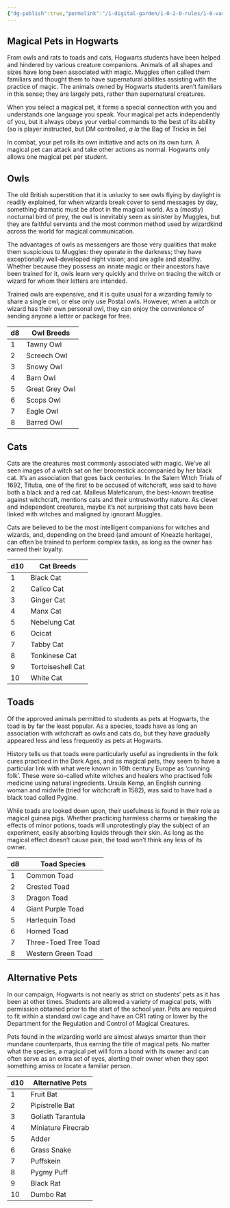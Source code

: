 ```yaml
---
{"dg-publish":true,"permalink":"/1-digital-garden/1-0-2-0-rules/1-0-variant-rules/1-8-magical-pets/"}
---
```


## Magical Pets in Hogwarts

From owls and rats to toads and cats, Hogwarts students have been helped and hindered by various creature companions. Animals of all shapes and sizes have long been associated with magic. Muggles often called them familiars and thought them to have supernatural abilities assisting with the practice of magic. The animals owned by Hogwarts students aren’t familiars in this sense; they are largely pets, rather than supernatural creatures.

When you select a magical pet, it forms a special connection with you and understands one language you speak. Your magical pet acts independently of you, but it always obeys your verbal commands to the best of its ability (so is player instructed, but DM controlled, *a la* the Bag of Tricks in 5e)

In combat, your pet rolls its own initiative and acts on its own turn. A magical pet can attack and take other actions as normal. Hogwarts only allows one magical pet per student.

## Owls

The old British superstition that it is unlucky to see owls flying by daylight is readily explained, for when wizards break cover to send messages by day, something dramatic must be afoot in the magical world. As a (mostly) nocturnal bird of prey, the owl is inevitably seen as sinister by Muggles, but they are faithful servants and the most common method used by wizardkind across the world for magical communication.

The advantages of owls as messengers are those very qualities that make them suspicious to Muggles: they operate in the darkness; they have exceptionally well-developed night vision; and are agile and stealthy. Whether because they possess an innate magic or their ancestors have been trained for it, owls learn very quickly and thrive on tracing the witch or wizard for whom their letters are intended.

Trained owls are expensive, and it is quite usual for a wizarding family to share a single owl, or else only use Postal owls. However, when a witch or wizard has their own personal owl, they can enjoy the convenience of sending anyone a letter or package for free.

| d8 | Owl Breeds |
|---|---|
| 1 | Tawny Owl |
| 2 | Screech Owl |
| 3 | Snowy Owl |
| 4 | Barn Owl |
| 5 | Great Grey Owl |
| 6 | Scops Owl |
| 7 | Eagle Owl |
| 8 | Barred Owl |
## Cats

Cats are the creatures most commonly associated with magic. We’ve all seen images of a witch sat on her broomstick accompanied by her black cat. It’s an association that goes back centuries. In the Salem Witch Trials of 1692, Tituba, one of the first to be accused of witchcraft, was said to have both a black and a red cat. Malleus Maleficarum, the best-known treatise against witchcraft, mentions cats and their untrustworthy nature. As clever and independent creatures, maybe it’s not surprising that cats have been linked with witches and maligned by ignorant Muggles.

Cats are believed to be the most intelligent companions for witches and wizards, and, depending on the breed (and amount of Kneazle heritage), can often be trained to perform complex tasks, as long as the owner has earned their loyalty.

| d10 | Cat Breeds |
|---|---|
| 1 | Black Cat |
| 2 | Calico Cat |
| 3 | Ginger Cat |
| 4 | Manx Cat |
| 5 | Nebelung Cat |
| 6 | Ocicat |
| 7 | Tabby Cat |
| 8 | Tonkinese Cat |
| 9 | Tortoiseshell Cat |
| 10 | White Cat |
## Toads

Of the approved animals permitted to students as pets at Hogwarts, the toad is by far the least popular. As a species, toads have as long an association with witchcraft as owls and cats do, but they have gradually appeared less and less frequently as pets at Hogwarts.

History tells us that toads were particularly useful as ingredients in the folk cures practiced in the Dark Ages, and as magical pets, they seem to have a particular link with what were known in 16th century Europe as ‘cunning folk’. These were so-called white witches and healers who practised folk medicine using natural ingredients. Ursula Kemp, an English cunning woman and midwife (tried for witchcraft in 1582), was said to have had a black toad called Pygine.

While toads are looked down upon, their usefulness is found in their role as magical guinea pigs. Whether practicing harmless charms or tweaking the effects of minor potions, toads will unprotestingly play the subject of an experiment, easily absorbing liquids through their skin. As long as the magical effect doesn’t cause pain, the toad won’t think any less of its owner.

| d8 | Toad Species |
|---|---|
| 1 | Common Toad |
| 2 | Crested Toad |
| 3 | Dragon Toad |
| 4 | Giant Purple Toad |
| 5 | Harlequin Toad |
| 6 | Horned Toad |
| 7 | Three-Toed Tree Toad |
| 8 | Western Green Toad |
## Alternative Pets

In our campaign, Hogwarts is not nearly as strict on students’ pets as it has been at other times. Students are allowed a variety of magical pets, with permission obtained prior to the start of the school year. Pets are required to fit within a standard owl cage and have an CR1 rating or lower by the Department for the Regulation and Control of Magical Creatures.

Pets found in the wizarding world are almost always smarter than their mundane counterparts, thus earning the title of magical pets. No matter what the species, a magical pet will form a bond with its owner and can often serve as an extra set of eyes, alerting their owner when they spot something amiss or locate a familiar person.

| d10 | Alternative Pets |
|---|---|
| 1 | Fruit Bat |
| 2 | Pipistrelle Bat |
| 3 | Goliath Tarantula |
| 4 | Miniature Firecrab |
| 5 | Adder |
| 6 | Grass Snake |
| 7 | Puffskein |
| 8 | Pygmy Puff |
| 9 | Black Rat |
| 10 | Dumbo Rat |